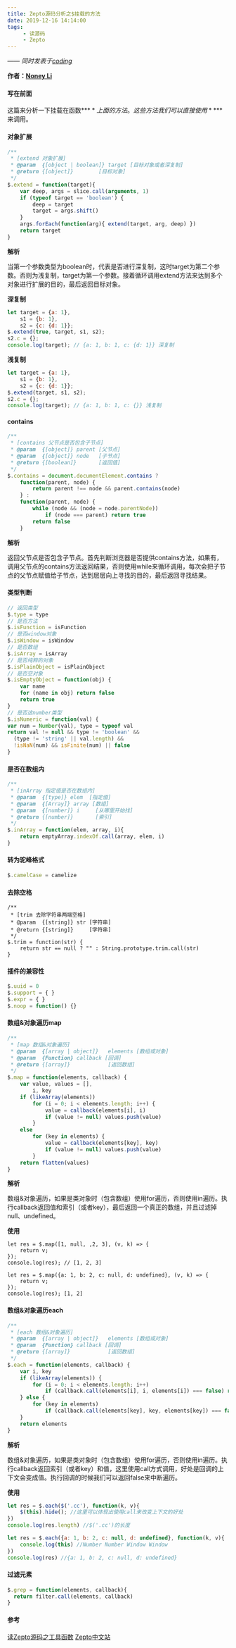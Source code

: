 ```yaml
---
title: Zepto源码分析之$挂载的方法
date: 2019-12-16 14:14:00
tags:
     - 读源码
     - Zepto
---
```


[Noney Li]: https://github.com/noney/ "noneyli"

*—— 同时发表于[coding](http://0kv30q.coding-pages.com/)*

__作者：[Noney Li]__

#### 写在前面

这篇来分析一下挂载在函数**$**上面的方法。这些方法我们可以直接使用**$**来调用。

#### 对象扩展

```javascript
/**
 * [extend 对象扩展]
 * @param  {[object | boolean]} target [目标对象或者深复制]
 * @return {[object]}        [目标对象]
 */
$.extend = function(target){
    var deep, args = slice.call(arguments, 1)
    if (typeof target == 'boolean') {
        deep = target
        target = args.shift()
    }
    args.forEach(function(arg){ extend(target, arg, deep) })
    return target
}
```

**解析** 

当第一个参数类型为boolean时，代表是否进行深复制，这时target为第二个参数。否则为浅复制，target为第一个参数。接着循环调用extend方法来达到多个对象进行扩展的目的，最后返回目标对象。
<!-- more -->
**深复制**

```javascript
let target = {a: 1},
    s1 = {b: 1},
    s2 = {c: {d: 1}};
$.extend(true, target, s1, s2);
s2.c = {};
console.log(target); // {a: 1, b: 1, c: {d: 1}} 深复制
```

**浅复制**

```javascript
let target = {a: 1},
    s1 = {b: 1},
    s2 = {c: {d: 1}};
$.extend(target, s1, s2);
s2.c = {};
console.log(target); // {a: 1, b: 1, c: {}} 浅复制
```

#### contains

```javascript
/**
 * [contains 父节点是否包含子节点]
 * @param  {[object]} parent [父节点]
 * @param  {[object]} node   [子节点]
 * @return {[boolean]}       [返回值]
 */
$.contains = document.documentElement.contains ?
    function(parent, node) {
        return parent !== node && parent.contains(node)
    } :
    function(parent, node) {
        while (node && (node = node.parentNode))
            if (node === parent) return true
        return false
    }
```

**解析** 

返回父节点是否包含子节点。首先判断浏览器是否提供contains方法，如果有，调用父节点的contains方法返回结果，否则使用while来循环调用，每次会把子节点的父节点赋值给子节点，达到层层向上寻找的目的，最后返回寻找结果。

#### 类型判断

```javascript
// 返回类型
$.type = type
// 是否方法
$.isFunction = isFunction
// 是否window对象
$.isWindow = isWindow
// 是否数组
$.isArray = isArray
// 是否纯粹的对象
$.isPlainObject = isPlainObject
// 是否空对象
$.isEmptyObject = function(obj) {
    var name
    for (name in obj) return false
    return true
}
// 是否这number类型
$.isNumeric = function(val) {
var num = Number(val), type = typeof val
return val != null && type != 'boolean' &&
  (type != 'string' || val.length) &&
  !isNaN(num) && isFinite(num) || false
}
```

#### 是否在数组内

```javascript
/**
 * [inArray 指定值是否在数组内]
 * @param  {[type]} elem  [指定值]
 * @param  {[Array]} array [数组]
 * @param  {[number]} i     [从哪里开始找]
 * @return {[number]}       [索引]
 */
$.inArray = function(elem, array, i){
    return emptyArray.indexOf.call(array, elem, i)
}
```

#### 转为驼峰格式

```javascript
$.camelCase = camelize
```

#### 去除空格

```
/**
 * [trim 去除字符串两端空格]
 * @param  {[string]} str [字符串]
 * @return {[string]}     [字符串]
 */
$.trim = function(str) {
    return str == null ? "" : String.prototype.trim.call(str)
}
```

#### 插件的兼容性

```javascript
$.uuid = 0
$.support = { }
$.expr = { }
$.noop = function() {}
```

#### 数组&对象遍历map

```javascript
/**
 * [map 数组&对象遍历]
 * @param  {[array | object]}   elements [数组或对象]
 * @param  {Function} callback [回调]
 * @return {[array]}            [返回数组]
 */
$.map = function(elements, callback) {
    var value, values = [],
        i, key
    if (likeArray(elements))
        for (i = 0; i < elements.length; i++) {
            value = callback(elements[i], i)
            if (value != null) values.push(value)
        }
    else
        for (key in elements) {
            value = callback(elements[key], key)
            if (value != null) values.push(value)
        }
    return flatten(values)
}
```

**解析** 

数组&对象遍历，如果是类对象时（包含数组）使用for遍历，否则使用in遍历。执行callback返回值和索引（或者key），最后返回一个真正的数组，并且过滤掉null、undefined。

**使用**

```
let res = $.map([1, null, ,2, 3], (v, k) => {
    return v;
});
console.log(res); // [1, 2, 3]

let res = $.map({a: 1, b: 2, c: null, d: undefined}, (v, k) => {
    return v;
});
console.log(res); [1, 2]
```

#### 数组&对象遍历each

```javascript
/**
 * [each 数组&对象遍历]
 * @param  {[array | object]}   elements [数组或对象]
 * @param  {Function} callback [回调]
 * @return {[array]}            [返回数组]
 */
$.each = function(elements, callback) {
    var i, key
    if (likeArray(elements)) {
        for (i = 0; i < elements.length; i++)
            if (callback.call(elements[i], i, elements[i]) === false) return elements
    } else {
        for (key in elements)
            if (callback.call(elements[key], key, elements[key]) === false) return elements
    }
    return elements
}
```

**解析** 

数组&对象遍历，如果是类对象时（包含数组）使用for遍历，否则使用in遍历。执行callback返回索引（或者key）和值，这里使用call方式调用，好处是回调的上下文会变成值。执行回调的时候我们可以返回false来中断遍历。

**使用**

```javascript
let res = $.each($('.cc'), function(k, v){
    $(this).hide(); //这里可以体现出使用call来改变上下文的好处
})
console.log(res.length) //$('.cc')的长度

let res = $.each({a: 1, b: 2, c: null, d: undefined}, function(k, v){
    console.log(this) //Number Number Window Window
})
console.log(res) //{a: 1, b: 2, c: null, d: undefined}
```

#### 过滤元素

```javascript
$.grep = function(elements, callback){
  return filter.call(elements, callback)
}
```

#### 参考

[读Zepto源码之工具函数](https://github.com/yeyuqiudeng/reading-zepto/blob/master/src/读Zepto源码之工具函数.md)
[Zepto中文站](http://www.zeptojs.cn/)

